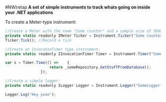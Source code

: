 #NWiretap
**A set of simple instruments to track whats going on inside your .NET applications**

To create a Meter-type instrument:

```js
//Create a Meter with the name "Some counter" and a sample size of 3000ms
private static readonly IMeter Ticker = Instrument.Ticker("Some counter", 3000); //These should be kept alive as long as possible
Ticker.Tick(); //Record a tick

//Create an InvocatonTimer type instrument:
private static readonly IInvocationTimer Timer = Instrument.Timer("Some timer", 3000);

var s = Timer.Time(() => 	{
					return _someRepository.GetStuffFromDatabase();
				});

//Create a simple logger:
private static readonly ILogger Logger = Instrument.Logger("SomeLogger", 20);

Logger.Log("Hey yooo");

```
